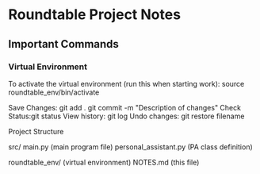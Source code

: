 # Roundtable Project Notes

## Important Commands

### Virtual Environment
To activate the virtual environment (run this when starting work):
source roundtable_env/bin/activate

Save Changes:
git add .
git commit -m "Description of changes"
Check Status:git status
View history: git log
Undo changes: git restore filename

Project Structure

src/
main.py (main program file)
personal_assistant.py (PA class definition)

roundtable_env/ (virtual environment)
NOTES.md (this file)
